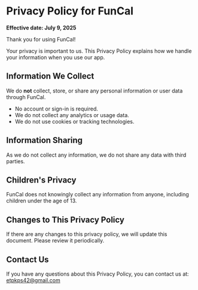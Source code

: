 # Privacy Policy for FunCal

**Effective date: July 9, 2025**

Thank you for using FunCal!

Your privacy is important to us. This Privacy Policy explains how we handle your information when you use our app.

## Information We Collect

We do **not** collect, store, or share any personal information or user data through FunCal.  
- No account or sign-in is required.  
- We do not collect any analytics or usage data.  
- We do not use cookies or tracking technologies.

## Information Sharing

As we do not collect any information, we do not share any data with third parties.

## Children's Privacy

FunCal does not knowingly collect any information from anyone, including children under the age of 13.

## Changes to This Privacy Policy

If there are any changes to this privacy policy, we will update this document. Please review it periodically.

## Contact Us

If you have any questions about this Privacy Policy, you can contact us at:  
etpkps42@gmail.com

